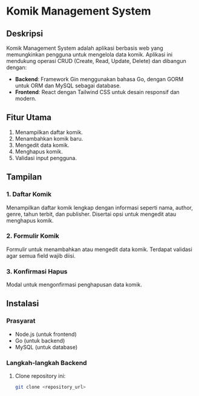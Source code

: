 # Komik Management System

## Deskripsi
Komik Management System adalah aplikasi berbasis web yang memungkinkan pengguna untuk mengelola data komik. Aplikasi ini mendukung operasi CRUD (Create, Read, Update, Delete) dan dibangun dengan:

- **Backend**: Framework Gin menggunakan bahasa Go, dengan GORM untuk ORM dan MySQL sebagai database.
- **Frontend**: React dengan Tailwind CSS untuk desain responsif dan modern.

## Fitur Utama
1. Menampilkan daftar komik.
2. Menambahkan komik baru.
3. Mengedit data komik.
4. Menghapus komik.
5. Validasi input pengguna.

## Tampilan
### 1. Daftar Komik
Menampilkan daftar komik lengkap dengan informasi seperti nama, author, genre, tahun terbit, dan publisher. Disertai opsi untuk mengedit atau menghapus komik.

### 2. Formulir Komik
Formulir untuk menambahkan atau mengedit data komik. Terdapat validasi agar semua field wajib diisi.

### 3. Konfirmasi Hapus
Modal untuk mengonfirmasi penghapusan data komik.

## Instalasi
### Prasyarat
- Node.js (untuk frontend)
- Go (untuk backend)
- MySQL (untuk database)

### Langkah-langkah Backend
1. Clone repository ini:
   ```bash
   git clone <repository_url>
